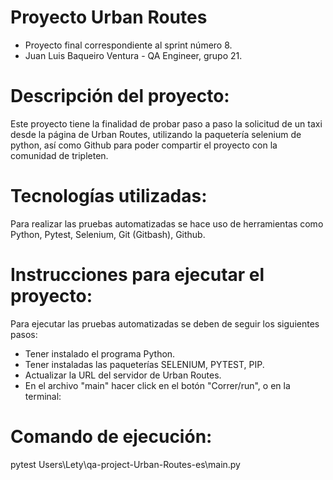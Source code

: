 ﻿# Proyecto Urban Routes
- Proyecto final correspondiente al sprint número 8.
- Juan Luis Baqueiro Ventura - QA Engineer, grupo 21.  

# Descripción del proyecto: 

Este proyecto tiene la finalidad de probar paso a paso la solicitud de un taxi desde la página de Urban Routes, utilizando 
la paquetería selenium de python, así como Github para poder compartir el proyecto con la comunidad de tripleten.

# Tecnologías utilizadas: 

Para realizar las pruebas automatizadas se hace uso de herramientas como Python, Pytest, Selenium, Git (Gitbash), Github.

# Instrucciones para ejecutar el proyecto:
Para ejecutar las pruebas automatizadas se deben de seguir los siguientes pasos:
- Tener instalado el programa Python.
- Tener instaladas las paqueterías SELENIUM, PYTEST, PIP.
- Actualizar la URL del servidor de Urban Routes.
- En el archivo "main" hacer click en el botón "Correr/run", o en la terminal:

# Comando de ejecución:
pytest Users\Lety\qa-project-Urban-Routes-es\main.py   
